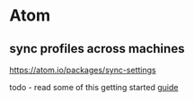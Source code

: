 # Atom

## sync profiles across machines

https://atom.io/packages/sync-settings

todo -
read some of this getting started [guide](https://flight-manual.atom.io/getting-started/sections/atom-basics/)
